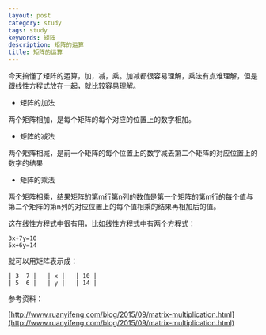 ```yaml
---
layout: post
category: study
tags: study
keywords: 矩阵
description: 矩阵的运算
title: 矩阵的运算
---
```


今天搞懂了矩阵的运算，加，减，乘。加减都很容易理解，乘法有点难理解，但是跟线性方程式放在一起，就比较容易理解。

* 矩阵的加法

两个矩阵相加，是每个矩阵的每个对应的位置上的数字相加。

* 矩阵的减法

两个矩阵相减，是前一个矩阵的每个位置上的数字减去第二个矩阵的对应位置上的数字的结果

* 矩阵的乘法

两个矩阵相乘，结果矩阵的第m行第n列的数值是第一个矩阵的第m行的每个值与第二个矩阵的第n列的对应位置上的每个值相乘的结果再相加后的值。

这在线性方程式中很有用，比如线性方程式中有两个方程式：

```
3x+7y=10
5x+6y=14
```

就可以用矩阵表示成：

```
| 3  7 |   | x |   | 10 |
| 5  6 |   | y |   | 14 |
```


参考资料：

[http://www.ruanyifeng.com/blog/2015/09/matrix-multiplication.html](http://www.ruanyifeng.com/blog/2015/09/matrix-multiplication.html)


